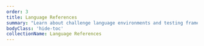```yaml
---
order: 3
title: Language References
summary: "Learn about challenge language environments and testing frameworks"
bodyClass: 'hide-toc'
collectionName: Language References
---
```

